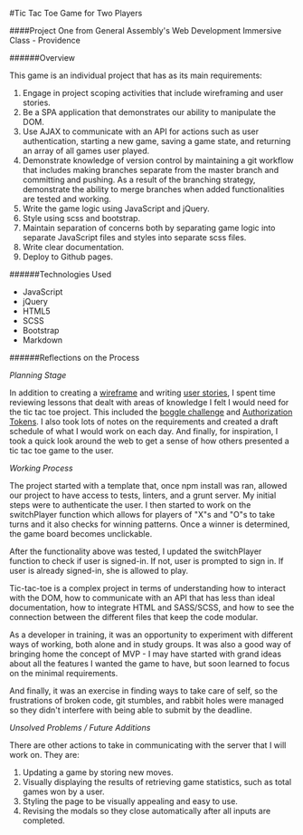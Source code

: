 #Tic Tac Toe Game for Two Players


####Project One from General Assembly's Web Development Immersive Class - Providence

######Overview

This game is an individual project that has as its main requirements:

1. Engage in project scoping activities that include wireframing and user stories.
2. Be a SPA application that demonstrates our ability to manipulate the DOM.
3. Use AJAX to communicate with an API for actions such as user authentication, starting a new game, saving a game state, and returning an array of all games user played.
4. Demonstrate knowledge of version control by maintaining a git workflow that includes making branches separate from the master branch and committing and pushing. As a result of the branching strategy, demonstrate the ability to merge branches when added functionalities are tested and working.
5. Write the game logic using JavaScript and jQuery.
6. Style using scss and bootstrap.
7. Maintain separation of concerns both by separating game logic into separate JavaScript files and styles into separate scss files.
8. Write clear documentation.
9. Deploy to Github pages.



######Technologies Used

- JavaScript
- jQuery
- HTML5
- SCSS
- Bootstrap
- Markdown



######Reflections on the Process

_Planning Stage_

In addition to creating a [wireframe](./tic-tac-toe-wireframe.pdf) and writing [user stories](./user-stories-jun21.png), I spent time reviewing lessons that dealt with areas of knowledge I felt I would need for the tic tac toe project. This included the [boggle challenge](https://git.generalassemb.ly/ga-wdi-boston/js-boggle-challenge) and [Authorization Tokens](https://git.generalassemb.ly/ga-wdi-boston/jquery-ajax-token-auth). I also took lots of notes on the requirements and created a draft schedule of what I would work on each day. And finally, for inspiration, I took a quick look around the web to get a sense of how others presented a tic tac toe game to the user.

_Working Process_

The project started with a template that, once npm install was ran, allowed our project to have access to tests, linters, and a grunt server. My initial steps were to authenticate the user. I then started to work on the switchPlayer function which allows for players of "X"s and "O"s to take turns and it also checks for winning patterns. Once a winner is determined, the game board becomes unclickable.

After the functionality above was tested, I updated the  switchPlayer function to check if user is signed-in. If not, user is prompted to sign in. If user is already signed-in, she is allowed to play.

Tic-tac-toe is a complex project in terms of understanding how to interact with the DOM, how to communicate with an API that has less than ideal documentation, how to integrate HTML and SASS/SCSS, and how to see the connection between the different files that keep the code modular.

As a developer in training, it was an opportunity to experiment with different ways of working, both alone and in study groups. It was also a good way of bringing home the concept of MVP - I may have started with grand ideas about all the features I wanted the game to have, but soon learned to focus on the minimal requirements.

And finally, it was an exercise in finding ways to take care of self, so the frustrations of broken code, git stumbles, and rabbit holes were managed so they didn't interfere with being able to submit by the deadline.

_Unsolved Problems / Future Additions_

There are other actions to take in communicating with the server that I will work on. They are:

1. Updating a game by storing new moves.
2. Visually displaying the results of retrieving game statistics, such as total games won by a user.
3. Styling the page to be visually appealing and easy to use.
4. Revising the modals so they close automatically after all inputs are completed.

